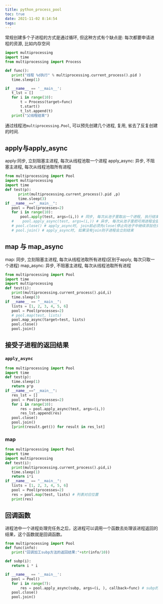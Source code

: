 ```yaml
---
title: python_process_pool
toc: true
date: 2021-11-02 8:14:54
tags:
---
```


常规创建多个子进程的方式是通过循环, 但这种方式有个缺点是: 每次都要申请进程的资源, 比如内存空间
```python
import multiprocessing
import time
from multiprocessing import Process

def func():
   print("线程 %d执行" % multiprocessing.current_process().pid )
   time.sleep(1)

if __name__ == '__main__':
   t_lst = []
   for i in range(10):
       t = Process(target=func)
       t.start()
       t_lst.append(t)
   print("父线程结束")
```
通过线程池`multiprocessing.Pool`, 可以预先创建几个进程, 复用, 省去了反复创建的时间.



## apply与apply_async
apply:同步, 立刻阻塞主进程, 每次从线程池取一个进程
apply_async: 异步, 不阻塞主进程, 每次从线程池取所有进程

```python
from multiprocessing import Pool
import multiprocessing
import time
def test(p):
      print(multiprocessing.current_process().pid ,p)
      time.sleep(3)
if __name__=="__main__":
   pool = Pool(processes=2)
   for i in range(10):
       pool.apply(test, args=(i,)) # 同步, 每次从池子里取出一个进程, 执行结束后, 再取另一个进程, 不需要阻塞主进程.
   #    pool.apply_async(test, args=(i,)) # 异步, 每次从池子里把可用进程全部取出
   # pool.close() # apply_async时, join前必须先close(停止向池子中继续添加任务)
   # pool.join() # apply_async时, 如果没有join则子进程会立刻结束
```



## map 与 map_async
map: 同步, 立刻阻塞主进程, 每次从线程池取所有进程(区别于apply, 每次只取一个进程)
map_async: 异步, 不阻塞主进程, 每次从线程池取所有进程

```python
from multiprocessing import Pool
import time
import multiprocessing
def test(i):
   print(multiprocessing.current_process().pid,i)
   time.sleep(3)
if __name__ == "__main__":
   lists = [1, 2, 3, 4, 5, 6]
   pool = Pool(processes=2)
   # pool.map(test, lists)
   pool.map_async(target=test, lists)
   pool.close()
   pool.join()
```


## 接受子进程的返回结果
### `apply_async`
```python
from multiprocessing import Pool
import time
def test(p):
   time.sleep(1)
   return p*p
if __name__=="__main__":
   res_lst = []
   pool = Pool(processes=2)
   for i in range(10):
       res = pool.apply_async(test, args=(i,))
       res_lst.append(res)
   pool.close()
   pool.join()
   [print(result.get()) for result in res_lst]
```
### map
```python
from multiprocessing import Pool
import time
import multiprocessing
def test(i):
   print(multiprocessing.current_process().pid,i)
   time.sleep(1)
   return i*i
if __name__ == "__main__":
   lists = [1, 2, 3, 4, 5, 6]
   pool = Pool(processes=2)
   res = pool.map(test, lists) # 列表对应位置
   print(res)

```

## 回调函数
进程池中一个进程处理完任务之后，这进程可以调用一个函数去处理该进程返回的结果，这个函数就是回调函数。
```python
from multiprocessing import Pool
def func(info):
   print("回调加工subp方法的返回结果:"+str(info/10))

def subp(i):
   return i * i

if __name__ == '__main__':
   pool = Pool()
   for i in range(7):
       res = pool.apply_async(subp, args=(i, ), callback=func) # subp的返回值作为func的参数传递
   pool.close()
   pool.join()
```
